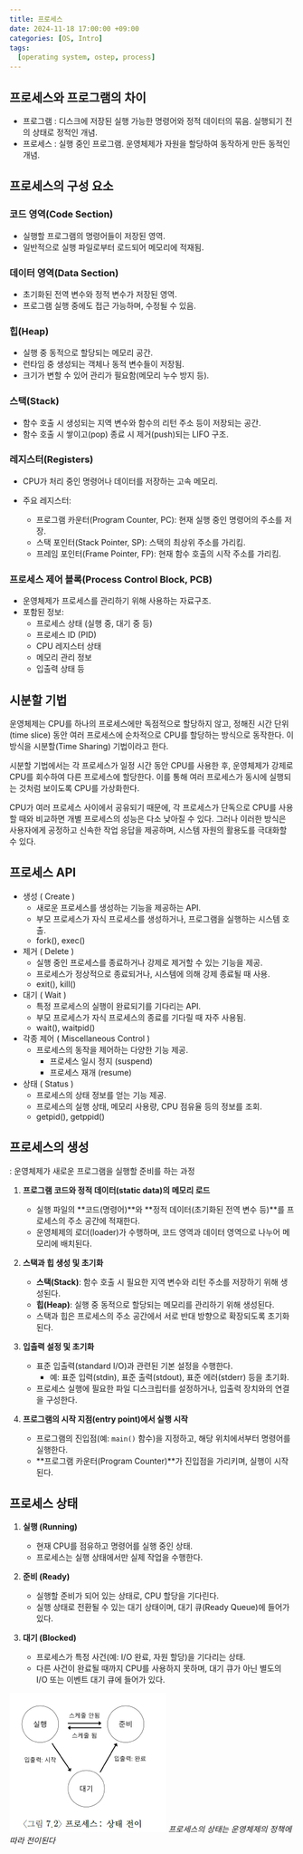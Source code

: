 ```yaml
---
title: 프로세스
date: 2024-11-18 17:00:00 +09:00
categories: [OS, Intro]
tags:
  [operating system, ostep, process]
---
```


## 프로세스와 프로그램의 차이
- 프로그램 : 디스크에 저장된 실행 가능한 명령어와 정적 데이터의 묶음. 실행되기 전의 상태로 정적인 개념.
- 프로세스 : 실행 중인 프로그램. 운영체제가 자원을 할당하여 동작하게 만든 동적인 개념.

## 프로세스의 구성 요소

### 코드 영역(Code Section)

- 실행할 프로그램의 명령어들이 저장된 영역.
- 일반적으로 실행 파일로부터 로드되어 메모리에 적재됨.

### 데이터 영역(Data Section)

- 초기화된 전역 변수와 정적 변수가 저장된 영역.
- 프로그램 실행 중에도 접근 가능하며, 수정될 수 있음.

### 힙(Heap)

- 실행 중 동적으로 할당되는 메모리 공간.
- 런타임 중 생성되는 객체나 동적 변수들이 저장됨.
- 크기가 변할 수 있어 관리가 필요함(메모리 누수 방지 등).

### 스택(Stack)

- 함수 호출 시 생성되는 지역 변수와 함수의 리턴 주소 등이 저장되는 공간.
- 함수 호출 시 쌓이고(pop) 종료 시 제거(push)되는 LIFO 구조.

### 레지스터(Registers)

- CPU가 처리 중인 명령어나 데이터를 저장하는 고속 메모리.

- 주요 레지스터:
    - 프로그램 카운터(Program Counter, PC): 현재 실행 중인 명령어의 주소를 저장.
    - 스택 포인터(Stack Pointer, SP): 스택의 최상위 주소를 가리킴.
    - 프레임 포인터(Frame Pointer, FP): 현재 함수 호출의 시작 주소를 가리킴.

### 프로세스 제어 블록(Process Control Block, PCB)

- 운영체제가 프로세스를 관리하기 위해 사용하는 자료구조.
- 포함된 정보:
    - 프로세스 상태 (실행 중, 대기 중 등)
    - 프로세스 ID (PID)
    - CPU 레지스터 상태
    - 메모리 관리 정보
    - 입출력 상태 등

## 시분할 기법

운영체제는 CPU를 하나의 프로세스에만 독점적으로 할당하지 않고, 정해진 시간 단위(time slice) 동안 여러 프로세스에 순차적으로 CPU를 할당하는 방식으로 동작한다. 이 방식을 시분할(Time Sharing) 기법이라고 한다.

시분할 기법에서는 각 프로세스가 일정 시간 동안 CPU를 사용한 후, 운영체제가 강제로 CPU를 회수하여 다른 프로세스에 할당한다. 이를 통해 여러 프로세스가 동시에 실행되는 것처럼 보이도록 CPU를 가상화한다.

CPU가 여러 프로세스 사이에서 공유되기 때문에, 각 프로세스가 단독으로 CPU를 사용할 때와 비교하면 개별 프로세스의 성능은 다소 낮아질 수 있다. 그러나 이러한 방식은 사용자에게 공정하고 신속한 작업 응답을 제공하며, 시스템 자원의 활용도를 극대화할 수 있다.


## 프로세스 API
- 생성 ( Create ) 
    - 새로운 프로세스를 생성하는 기능을 제공하는 API.
    - 부모 프로세스가 자식 프로세스를 생성하거나, 프로그램을 실행하는 시스템 호출.
    - fork(), exec()
- 제거 ( Delete )
    - 실행 중인 프로세스를 종료하거나 강제로 제거할 수 있는 기능을 제공.
    - 프로세스가 정상적으로 종료되거나, 시스템에 의해 강제 종료될 때 사용.
    - exit(), kill()
- 대기 ( Wait ) 
    - 특정 프로세스의 실행이 완료되기를 기다리는 API.
    - 부모 프로세스가 자식 프로세스의 종료를 기다릴 때 자주 사용됨.
    - wait(), waitpid()
- 각종 제어 ( Miscellaneous Control ) 
    - 프로세스의 동작을 제어하는 다양한 기능 제공.
        - 프로세스 일시 정지 (suspend)
        - 프로세스 재개 (resume)
- 상태 ( Status )
    - 프로세스의 상태 정보를 얻는 기능 제공.
    - 프로세스의 실행 상태, 메모리 사용량, CPU 점유율 등의 정보를 조회.
    - getpid(), getppid()

## 프로세스의 생성
: 운영체제가 새로운 프로그램을 실행할 준비를 하는 과정

1. **프로그램 코드와 정적 데이터(static data)의 메모리 로드**

   - 실행 파일의 **코드(명령어)**와 **정적 데이터(초기화된 전역 변수 등)**를 프로세스의 주소 공간에 적재한다.  
   - 운영체제의 로더(loader)가 수행하며, 코드 영역과 데이터 영역으로 나누어 메모리에 배치된다.

2. **스택과 힙 생성 및 초기화**

   - **스택(Stack)**: 함수 호출 시 필요한 지역 변수와 리턴 주소를 저장하기 위해 생성된다.  
   - **힙(Heap)**: 실행 중 동적으로 할당되는 메모리를 관리하기 위해 생성된다.  
   - 스택과 힙은 프로세스의 주소 공간에서 서로 반대 방향으로 확장되도록 초기화된다.

3. **입출력 설정 및 초기화**

   - 표준 입출력(standard I/O)과 관련된 기본 설정을 수행한다.  
     - 예: 표준 입력(stdin), 표준 출력(stdout), 표준 에러(stderr) 등을 초기화.  
   - 프로세스 실행에 필요한 파일 디스크립터를 설정하거나, 입출력 장치와의 연결을 구성한다.

4. **프로그램의 시작 지점(entry point)에서 실행 시작**

   - 프로그램의 진입점(예: `main()` 함수)을 지정하고, 해당 위치에서부터 명령어를 실행한다.  
   - **프로그램 카운터(Program Counter)**가 진입점을 가리키며, 실행이 시작된다.

## 프로세스 상태

1. **실행 (Running)**  
   - 현재 CPU를 점유하고 명령어를 실행 중인 상태.  
   - 프로세스는 실행 상태에서만 실제 작업을 수행한다.

2. **준비 (Ready)**  
   - 실행할 준비가 되어 있는 상태로, CPU 할당을 기다린다.  
   - 실행 상태로 전환될 수 있는 대기 상태이며, 대기 큐(Ready Queue)에 들어가 있다.

3. **대기 (Blocked)**  
   - 프로세스가 특정 사건(예: I/O 완료, 자원 할당)을 기다리는 상태.  
   - 다른 사건이 완료될 때까지 CPU를 사용하지 못하며, 대기 큐가 아닌 별도의 I/O 또는 이벤트 대기 큐에 들어가 있다.

![alt text](/assets/img/OS/process/image.png)
_프로세스의 상태는 운영체제의 정책에 따라 전이된다_

